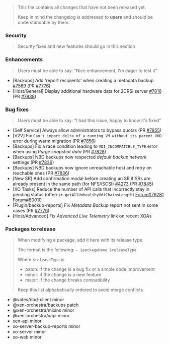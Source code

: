 > This file contains all changes that have not been released yet.
>
> Keep in mind the changelog is addressed to **users** and should be
> understandable by them.

### Security

> Security fixes and new features should go in this section

### Enhancements

> Users must be able to say: “Nice enhancement, I'm eager to test it”

- [Backups] Add 'report recipients' when creating a metadata backup [#7569](https://github.com/vatesfr/xen-orchestra/issues/7569) (PR [#7776](https://github.com/vatesfr/xen-orchestra/pull/7776))
- [Host/General] Display additional hardware data for 2CRSi server [#7816](https://github.com/vatesfr/xen-orchestra/issues/7816) (PR [#7838](https://github.com/vatesfr/xen-orchestra/pull/7838))

### Bug fixes

> Users must be able to say: “I had this issue, happy to know it's fixed”

- [Self Service] Always allow administrators to bypass quotas (PR [#7855](https://github.com/vatesfr/xen-orchestra/pull/7855))
- [V2V] Fix `Can't import delta of a running VM without its parent VHD` error during warm migration (PR [#7856](https://github.com/vatesfr/xen-orchestra/pull/7856))
- [Backups] Fix a race condition leading to `VDI_INCOMPATIBLE_TYPE` error when using _Purge snapshot data_ (PR [#7828](https://github.com/vatesfr/xen-orchestra/pull/7828))
- [Backups] NBD backups now respected _default backup network_ settings (PR [#7836](https://github.com/vatesfr/xen-orchestra/pull/7836))
- [Backups] NBD backups now ignore unreachable host and retry on reachable ones (PR [#7836](https://github.com/vatesfr/xen-orchestra/pull/7836))
- [New SR] Add confirmation modal before creating an SR if SRs are already present in the same path (for NFS/ISCSI) [#4273](https://github.com/vatesfr/xen-orchestra/issues/4273) (PR [#7845](https://github.com/vatesfr/xen-orchestra/pull/7845))
- [XO Tasks] Reduce the number of API calls that incorrectly stay in pending status (often `sr.getAllUnhealthyVdiChainsLength`) [Forum#79281](https://xcp-ng.org/forum/post/79281) [Forum#80010](https://xcp-ng.org/forum/post/80010)
- [Plugin/backup-reports] Fix _Metadata Backup_ report not sent in some cases (PR [#7776](https://github.com/vatesfr/xen-orchestra/pull/7776))
- [Host/Advanced] Fix *Advanced Live Telemetry* link on recent XOAs

### Packages to release

> When modifying a package, add it here with its release type.
>
> The format is the following: `- $packageName $releaseType`
>
> Where `$releaseType` is
>
> - patch: if the change is a bug fix or a simple code improvement
> - minor: if the change is a new feature
> - major: if the change breaks compatibility
>
> Keep this list alphabetically ordered to avoid merge conflicts

<!--packages-start-->

- @vates/nbd-client minor
- @xen-orchestra/backups patch
- @xen-orchestra/mixins minor
- @xen-orchestra/xapi minor
- xen-api minor
- xo-server-backup-reports minor
- xo-server minor
- xo-web minor

<!--packages-end-->
